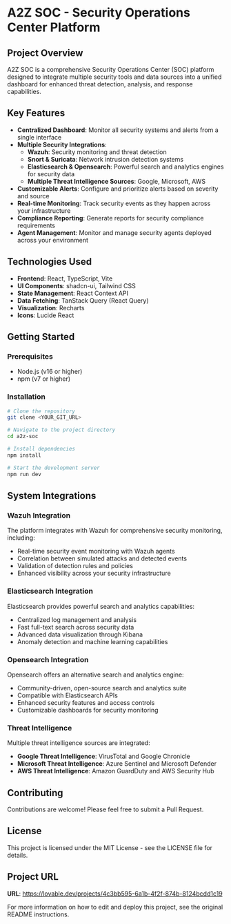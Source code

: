
# A2Z SOC - Security Operations Center Platform

## Project Overview

A2Z SOC is a comprehensive Security Operations Center (SOC) platform designed to integrate multiple security tools and data sources into a unified dashboard for enhanced threat detection, analysis, and response capabilities.

## Key Features

- **Centralized Dashboard**: Monitor all security systems and alerts from a single interface
- **Multiple Security Integrations**:
  - **Wazuh**: Security monitoring and threat detection
  - **Snort & Suricata**: Network intrusion detection systems
  - **Elasticsearch & Opensearch**: Powerful search and analytics engines for security data
  - **Multiple Threat Intelligence Sources**: Google, Microsoft, AWS
- **Customizable Alerts**: Configure and prioritize alerts based on severity and source
- **Real-time Monitoring**: Track security events as they happen across your infrastructure
- **Compliance Reporting**: Generate reports for security compliance requirements
- **Agent Management**: Monitor and manage security agents deployed across your environment

## Technologies Used

- **Frontend**: React, TypeScript, Vite
- **UI Components**: shadcn-ui, Tailwind CSS
- **State Management**: React Context API
- **Data Fetching**: TanStack Query (React Query)
- **Visualization**: Recharts
- **Icons**: Lucide React

## Getting Started

### Prerequisites

- Node.js (v16 or higher)
- npm (v7 or higher)

### Installation

```bash
# Clone the repository
git clone <YOUR_GIT_URL>

# Navigate to the project directory
cd a2z-soc

# Install dependencies
npm install

# Start the development server
npm run dev
```

## System Integrations

### Wazuh Integration

The platform integrates with Wazuh for comprehensive security monitoring, including:
- Real-time security event monitoring with Wazuh agents
- Correlation between simulated attacks and detected events
- Validation of detection rules and policies
- Enhanced visibility across your security infrastructure

### Elasticsearch Integration

Elasticsearch provides powerful search and analytics capabilities:
- Centralized log management and analysis
- Fast full-text search across security data
- Advanced data visualization through Kibana
- Anomaly detection and machine learning capabilities

### Opensearch Integration

Opensearch offers an alternative search and analytics engine:
- Community-driven, open-source search and analytics suite
- Compatible with Elasticsearch APIs
- Enhanced security features and access controls
- Customizable dashboards for security monitoring

### Threat Intelligence

Multiple threat intelligence sources are integrated:
- **Google Threat Intelligence**: VirusTotal and Google Chronicle
- **Microsoft Threat Intelligence**: Azure Sentinel and Microsoft Defender
- **AWS Threat Intelligence**: Amazon GuardDuty and AWS Security Hub

## Contributing

Contributions are welcome! Please feel free to submit a Pull Request.

## License

This project is licensed under the MIT License - see the LICENSE file for details.

## Project URL

**URL**: https://lovable.dev/projects/4c3bb595-6a1b-4f2f-874b-8124bcdd1c19

For more information on how to edit and deploy this project, see the original README instructions.
